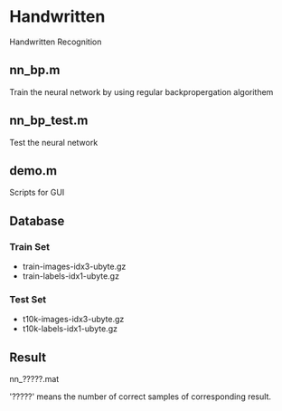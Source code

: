 # Handwritten
Handwritten Recognition

## nn_bp.m
Train the neural network by using regular backpropergation algorithem

## nn_bp_test.m
Test the neural network

## demo.m
Scripts for GUI

## Database

### Train Set
* train-images-idx3-ubyte.gz
* train-labels-idx1-ubyte.gz

### Test Set
* t10k-images-idx3-ubyte.gz
* t10k-labels-idx1-ubyte.gz

## Result

nn_?????.mat

'?????' means the number of correct samples of corresponding result.
